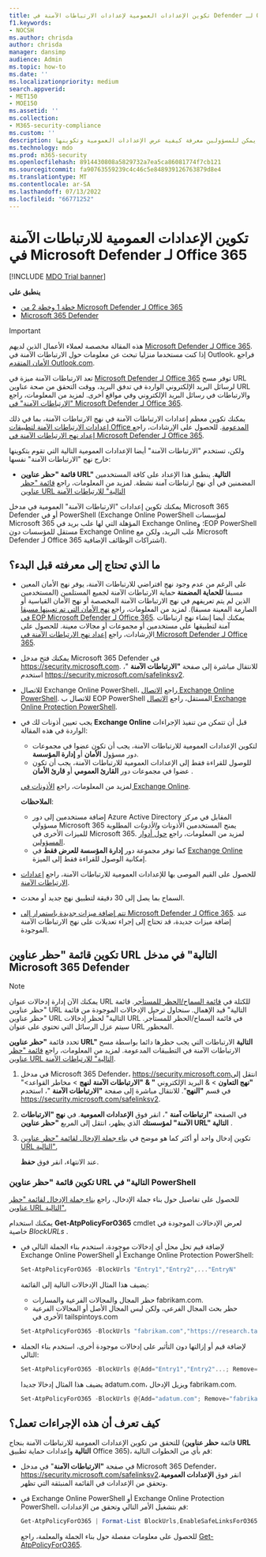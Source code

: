 ```yaml
---
title: تكوين الإعدادات العمومية لإعدادات الارتباطات الآمنة في Defender لـ Office 365
f1.keywords:
- NOCSH
ms.author: chrisda
author: chrisda
manager: dansimp
audience: Admin
ms.topic: how-to
ms.date: ''
ms.localizationpriority: medium
search.appverid:
- MET150
- MOE150
ms.assetid: ''
ms.collection:
- M365-security-compliance
ms.custom: ''
description: يمكن للمسؤولين معرفة كيفية عرض الإعدادات العمومية وتكوينها (قائمة "حظر عناوين URL التالية" وحمايتها لتطبيقات Office 365) للارتباطات الآمنة في Microsoft Defender لـ Office 365.
ms.technology: mdo
ms.prod: m365-security
ms.openlocfilehash: 8914430808a5829732a7ea5ca86081774f7cb121
ms.sourcegitcommit: fa90763559239c4c46c5e848939126763879d8e4
ms.translationtype: MT
ms.contentlocale: ar-SA
ms.lasthandoff: 07/13/2022
ms.locfileid: "66771252"
---
```

# <a name="configure-global-settings-for-safe-links-in-microsoft-defender-for-office-365"></a>تكوين الإعدادات العمومية للارتباطات الآمنة في Microsoft Defender لـ Office 365

[!INCLUDE [MDO Trial banner](../includes/mdo-trial-banner.md)]

**ينطبق على**
- [خطة 1 وخطة 2 من Microsoft Defender لـ Office 365](defender-for-office-365.md)
- [Microsoft 365 Defender](../defender/microsoft-365-defender.md)

> [!IMPORTANT]
> هذه المقالة مخصصة لعملاء الأعمال الذين لديهم [Microsoft Defender لـ Office 365](defender-for-office-365.md). إذا كنت مستخدما منزليا تبحث عن معلومات حول الارتباطات الآمنة في Outlook، فراجع [الأمان المتقدم Outlook.com](https://support.microsoft.com/office/882d2243-eab9-4545-a58a-b36fee4a46e2).

تعد الارتباطات الآمنة ميزة في [Microsoft Defender لـ Office 365](defender-for-office-365.md) توفر مسح URL لرسائل البريد الإلكتروني الواردة في تدفق البريد، ووقت التحقق من صحة عناوين URL والارتباطات في رسائل البريد الإلكتروني وفي مواقع أخرى. لمزيد من المعلومات، راجع ["الارتباطات الآمنة" في Microsoft Defender لـ Office 365](safe-links.md).

يمكنك تكوين معظم إعدادات الارتباطات الآمنة في نهج الارتباطات الآمنة، بما في ذلك [إعدادات الارتباطات الآمنة لتطبيقات Office المدعومة](safe-links.md#safe-links-settings-for-office-apps). للحصول على الإرشادات، راجع [إعداد نهج الارتباطات الآمنة في Microsoft Defender لـ Office 365](set-up-safe-links-policies.md).

ولكن، تستخدم "الارتباطات الآمنة" أيضا الإعدادات العمومية التالية التي تقوم بتكوينها خارج نهج "الارتباطات الآمنة" نفسها:

- **قائمة "حظر عناوين URL" التالية**. ينطبق هذا الإعداد على كافة المستخدمين المضمنين في أي نهج ارتباطات آمنة نشطة. لمزيد من المعلومات، راجع [قائمة "حظر عناوين URL التالية" للارتباطات الآمنة](safe-links.md#block-the-following-urls-list-for-safe-links)

يمكنك تكوين إعدادات "الارتباطات الآمنة" العمومية في مدخل Microsoft 365 Defender أو في PowerShell (Exchange Online PowerShell لمؤسسات Microsoft 365 المؤهلة التي لها علب بريد في Exchange Online؛ وEOP PowerShell مستقل للمؤسسات دون Exchange Online علب البريد، ولكن مع Microsoft Defender لـ Office 365 اشتراكات الوظائف الإضافية).

## <a name="what-do-you-need-to-know-before-you-begin"></a>ما الذي تحتاج إلى معرفته قبل البدء؟

- على الرغم من عدم وجود نهج افتراضي للارتباطات الآمنة، يوفر نهج الأمان المعين مسبقا **للحماية المضمنة** حماية الارتباطات الآمنة لجميع المستلمين (المستخدمين الذين لم يتم تعريفهم في نهج الارتباطات الآمنة المخصصة أو نهج الأمان القياسية أو الصارمة المعينة مسبقا). لمزيد من المعلومات، راجع [نهج الأمان التي تم تعيينها مسبقا في EOP Microsoft Defender لـ Office 365](preset-security-policies.md). يمكنك أيضا إنشاء نهج ارتباطات آمنة لتطبيقها على مستخدمين أو مجموعات أو مجالات معينة. للحصول على الإرشادات، راجع [إعداد نهج الارتباطات الآمنة في Microsoft Defender لـ Office 365](set-up-safe-links-policies.md).

- يمكنك فتح مدخل Microsoft 365 Defender في <https://security.microsoft.com>. للانتقال مباشرة إلى صفحة **"الارتباطات الآمنة** "، استخدم <https://security.microsoft.com/safelinksv2>.

- للاتصال Exchange Online PowerShell، راجع [الاتصال Exchange Online PowerShell](/powershell/exchange/connect-to-exchange-online-powershell). للاتصال ب EOP PowerShell المستقل، راجع [الاتصال Exchange Online Protection PowerShell](/powershell/exchange/connect-to-exchange-online-protection-powershell).

- يجب تعيين أذونات لك في **Exchange Online** قبل أن تتمكن من تنفيذ الإجراءات الواردة في هذه المقالة:
  - لتكوين الإعدادات العمومية للارتباطات الآمنة، يجب أن تكون عضوا في مجموعات دور مسؤول **الأمان** أو **إدارة المؤسسة**.
  - للوصول للقراءة فقط إلى الإعدادات العمومية للارتباطات الآمنة، يجب أن تكون عضوا في مجموعات دور **القارئ العمومي** أو **قارئ الأمان** .

  لمزيد من المعلومات، راجع [الأذونات في Exchange Online](/exchange/permissions-exo/permissions-exo).

  **الملاحظات**:

  - إضافة مستخدمين إلى دور Azure Active Directory المقابل في مركز مسؤولي Microsoft 365 يمنح المستخدمين الأذونات _والأذونات_ المطلوبة للميزات الأخرى في Microsoft 365. لمزيد من المعلومات، راجع [حول أدوار المسؤولين](../../admin/add-users/about-admin-roles.md).
  - كما توفر مجموعة دور **إدارة المؤسسة للعرض فقط** في [Exchange Online](/Exchange/permissions-exo/permissions-exo#role-groups) إمكانية الوصول للقراءة فقط إلى الميزة.

- للحصول على القيم الموصى بها للإعدادات العمومية للارتباطات الآمنة، راجع [إعدادات الارتباطات الآمنة](recommended-settings-for-eop-and-office365.md#safe-links-settings).

- السماح بما يصل إلى 30 دقيقة لتطبيق نهج جديد أو محدث.

- [تتم إضافة ميزات جديدة باستمرار إلى Microsoft Defender لـ Office 365](defender-for-office-365.md#new-features-in-microsoft-defender-for-office-365). عند إضافة ميزات جديدة، قد تحتاج إلى إجراء تعديلات على نهج الارتباطات الآمنة الموجودة.

## <a name="configure-the-block-the-following-urls-list-in-the-microsoft-365-defender-portal"></a>تكوين قائمة "حظر عناوين URL التالية" في مدخل Microsoft 365 Defender

> [!NOTE]
> يمكنك الآن إدارة إدخالات عنوان URL للكتلة في [قائمة السماح/الحظر للمستأجر](allow-block-urls.md#create-block-url-entries-in-the-tenant-allowblock-list). قائمة "حظر عناوين URL التالية" قيد الإهمال. سنحاول ترحيل الإدخالات الموجودة من قائمة "حظر عناوين URL التالية" لحظر إدخالات URL في قائمة السماح/الحظر للمستأجر. سيتم عزل الرسائل التي تحتوي على عنوان URL المحظور.

تحدد قائمة **"حظر عناوين URL" التالية** الارتباطات التي يجب حظرها دائما بواسطة مسح الارتباطات الآمنة في التطبيقات المدعومة. لمزيد من المعلومات، راجع [قائمة "حظر عناوين URL التالية" للارتباطات الآمنة](safe-links.md#block-the-following-urls-list-for-safe-links).

1. في مدخل Microsoft 365 Defender، <https://security.microsoft.com>انتقل إلى **"نهج التعاون** \> & البريد الإلكتروني **" &** **"الارتباطات الآمنة** **لنهج** \> مخاطر القواعد\>" في قسم **"النهج**". للانتقال مباشرة إلى صفحة **"الارتباطات الآمنة** "، استخدم <https://security.microsoft.com/safelinksv2>.

2. في الصفحة **"ارتباطات آمنة** "، انقر فوق **الإعدادات العمومية**. في **نهج "الارتباطات الآمنة" لمؤسستك** الذي يظهر، انتقل إلى المربع **"حظر عناوين URL" التالية** .

3. تكوين إدخال واحد أو أكثر كما هو موضح في [بناء جملة الإدخال لقائمة "حظر عناوين URL التالية".](safe-links.md#entry-syntax-for-the-block-the-following-urls-list)

   عند الانتهاء، انقر فوق **حفظ**.

### <a name="configure-the-block-the-following-urls-list-in-powershell"></a>تكوين قائمة "حظر عناوين URL التالية" في PowerShell

للحصول على تفاصيل حول بناء جملة الإدخال، راجع [بناء جملة الإدخال لقائمة "حظر عناوين URL التالية".](safe-links.md#entry-syntax-for-the-block-the-following-urls-list)

يمكنك استخدام **Get-AtpPolicyForO365** cmdlet لعرض الإدخالات الموجودة في خاصية _BlockURLs_ .

- لإضافة قيم تحل محل أي إدخالات موجودة، استخدم بناء الجملة التالي في Exchange Online PowerShell أو Exchange Online Protection PowerShell:

  ```powershell
  Set-AtpPolicyForO365 -BlockUrls "Entry1","Entry2",..."EntryN"
  ```

  يضيف هذا المثال الإدخالات التالية إلى القائمة:

  - حظر المجال والمجالات الفرعية والمسارات fabrikam.com.
  - حظر بحث المجال الفرعي، ولكن ليس المجال الأصل أو المجالات الفرعية الأخرى في tailspintoys.com

  ```powershell
  Set-AtpPolicyForO365 -BlockUrls "fabrikam.com","https://research.tailspintoys.com*"
  ```

- لإضافة قيم أو إزالتها دون التأثير على إدخالات موجودة أخرى، استخدم بناء الجملة التالي:

  ```powershell
  Set-AtpPolicyForO365 -BlockUrls @{Add="Entry1","Entry2"...; Remove="Entry3","Entry4"...}
  ```

  يضيف هذا المثال إدخالا جديدا adatum.com، ويزيل الإدخال fabrikam.com.

  ```powershell
  Set-AtpPolicyForO365 -BlockUrls @{Add="adatum.com"; Remove="fabrikam"}
  ```

## <a name="how-do-you-know-these-procedures-worked"></a>كيف تعرف أن هذه الإجراءات تعمل؟

للتحقق من تكوين الإعدادات العمومية للارتباطات الآمنة بنجاح (قائمة **حظر عناوين URL التالية** وإعدادات حماية تطبيق Office 365)، قم بأي من الخطوات التالية:

- في صفحة **"الارتباطات الآمنة**" في مدخل Microsoft 365 Defender، <https://security.microsoft.com/safelinksv2>انقر فوق **الإعدادات العمومية**، وتحقق من الإعدادات في القائمة المنبثقة التي تظهر.

- في Exchange Online PowerShell أو Exchange Online Protection PowerShell، قم بتشغيل الأمر التالي وتحقق من الإعدادات:

  ```powershell
  Get-AtpPolicyForO365 | Format-List BlockUrls,EnableSafeLinksForO365Clients,AllowClickThrough,TrackClicks
  ```

  للحصول على معلومات مفصلة حول بناء الجملة والمعلمة، راجع [Get-AtpPolicyForO365](/powershell/module/exchange/get-atppolicyforo365).
